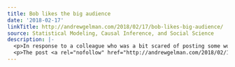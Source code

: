 ```yaml
---
title: Bob likes the big audience
date: '2018-02-17'
linkTitle: http://andrewgelman.com/2018/02/17/bob-likes-big-audience/
source: Statistical Modeling, Causal Inference, and Social Science
description: |-
  <p>In response to a colleague who was a bit scared of posting some work up on the internet for all to see, Bob Carpenter writes: I like the big audience for two reasons related to computer science principles. The first benefit is the same reason it&#8217;s scary. The big audience is likely to find flaws. [&#8230;]</p>
  <p>The post <a rel="nofollow" href="http://andrewgelman.com/2018/02/17/bob-likes-big-audience/">Bob likes the big audience</a> appeared first on <a rel="nofollow" href="http://andr
---
```

